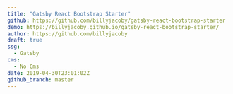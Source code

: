 ```yaml
---
title: "Gatsby React Bootstrap Starter"
github: https://github.com/billyjacoby/gatsby-react-bootstrap-starter
demo: https://billyjacoby.github.io/gatsby-react-bootstrap-starter/
author: https://github.com/billyjacoby
draft: true
ssg:
  - Gatsby
cms:
  - No Cms
date: 2019-04-30T23:01:02Z
github_branch: master
---
```

